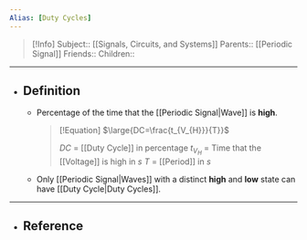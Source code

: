 ```yaml
---
Alias: [Duty Cycles]
---
```

> [!Info]
> Subject:: [[Signals, Circuits, and Systems]]
> Parents:: [[Periodic Signal]]
> Friends:: 
> Children:: 
---
- ## Definition
	- Percentage of the time that the [[Periodic Signal|Wave]] is **high**.
	  > [!Equation]
	  > $\large{DC=\frac{t_{V_{H}}}{T}}$
	  > 
	  > $DC$ = [[Duty Cycle]] in percentage
	  > $t_{V_{H}}$ = Time that the [[Voltage]] is high in $s$
	  > $T$ = [[Period]] in $s$
	- Only [[Periodic Signal|Waves]] with a distinct **high** and **low** state can have [[Duty Cycle|Duty Cycles]].
---
- ## Reference